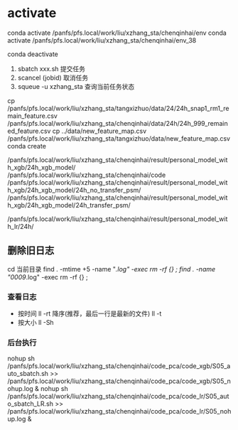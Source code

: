 # activate
conda activate /panfs/pfs.local/work/liu/xzhang_sta/chenqinhai/env
conda activate /panfs/pfs.local/work/liu/xzhang_sta/chenqinhai/env_38

conda deactivate


1. sbatch xxx.sh 提交任务
2. scancel (jobid) 取消任务
3. squeue -u xzhang_sta 查询当前任务状态


cp /panfs/pfs.local/work/liu/xzhang_sta/tangxizhuo/data/24/24h_snap1_rm1_remain_feature.csv /panfs/pfs.local/work/liu/xzhang_sta/chenqinhai/data/24h/24h_999_remained_feature.csv
cp ../data/new_feature_map.csv /panfs/pfs.local/work/liu/xzhang_sta/tangxizhuo/data/new_feature_map.csv
conda create


/panfs/pfs.local/work/liu/xzhang_sta/chenqinhai/result/personal_model_with_xgb/24h_xgb_model/
/panfs/pfs.local/work/liu/xzhang_sta/chenqinhai/code
/panfs/pfs.local/work/liu/xzhang_sta/chenqinhai/result/personal_model_with_xgb/24h_xgb_model/24h_no_transfer_psm/
/panfs/pfs.local/work/liu/xzhang_sta/chenqinhai/result/personal_model_with_xgb/24h_xgb_model/24h_transfer_psm/

/panfs/pfs.local/work/liu/xzhang_sta/chenqinhai/result/personal_model_with_lr/24h/

## 删除旧日志
cd 当前目录
find . -mtime +5 -name "*.log" -exec rm -rf {} \;
find . -name "0009*.log" -exec rm -rf {} \;

### 查看日志
- 按时间
ll -rt   降序(推荐，最后一行是最新的文件)
ll -t
- 按大小
ll -Sh


### 后台执行
nohup sh /panfs/pfs.local/work/liu/xzhang_sta/chenqinhai/code_pca/code_xgb/S05_auto_sbatch.sh >> /panfs/pfs.local/work/liu/xzhang_sta/chenqinhai/code_pca/code_xgb/S05_nohup.log &
nohup sh /panfs/pfs.local/work/liu/xzhang_sta/chenqinhai/code_pca/code_lr/S05_auto_sbatch_LR.sh >> /panfs/pfs.local/work/liu/xzhang_sta/chenqinhai/code_pca/code_lr/S05_nohup.log &
